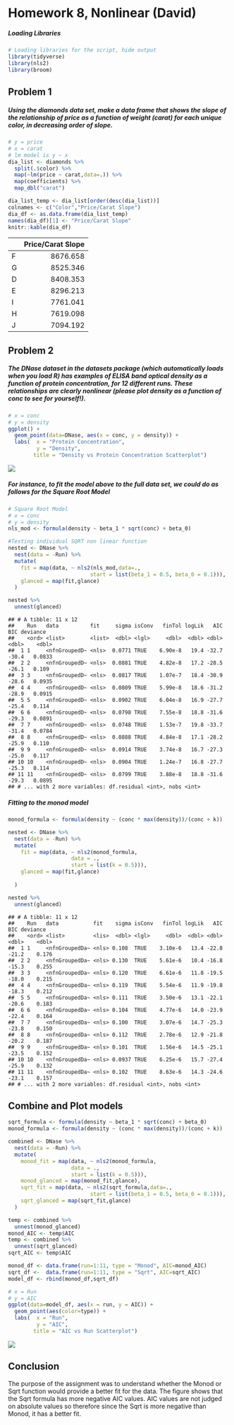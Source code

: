 Homework 8, Nonlinear (David)
================

##### Loading Libraries

``` r
# Loading libraries for the script, hide output
library(tidyverse)
library(nls2)
library(broom)
```

## Problem 1

##### Using the diamonds data set, make a data frame that shows the slope of the relationship of price as a function of weight (carat) for each unique color, in decreasing order of slope.

``` r
# y = price
# x = carat
# lm model is y ~ x
dia_list <- diamonds %>%
  split(.$color) %>%
  map(~lm(price ~ carat,data=.)) %>%
  map(coefficients) %>%
  map_dbl("carat")

dia_list_temp <- dia_list[order(desc(dia_list))]
colnames <- c("Color","Price/Carat Slope")
dia_df <- as.data.frame(dia_list_temp)
names(dia_df)[1] <- "Price/Carat Slope"
knitr::kable(dia_df)
```

|     | Price/Carat Slope |
|:----|------------------:|
| F   |          8676.658 |
| G   |          8525.346 |
| D   |          8408.353 |
| E   |          8296.213 |
| I   |          7761.041 |
| H   |          7619.098 |
| J   |          7094.192 |

## Problem 2

##### The DNase dataset in the datasets package (which automatically loads when you load R) has examples of ELISA band optical density as a function of protein concentration, for 12 different runs. These relationships are clearly nonlinear (please plot density as a function of conc to see for yourself!).

``` r
# x = conc
# y = density
ggplot() +
  geom_point(data=DNase, aes(x = conc, y = density)) +
  labs(  x = "Protein Concentration", 
         y = "Density",
        title = "Density vs Protein Concentration Scatterplot")
```

![](hw_8_files/figure-gfm/unnamed-chunk-3-1.png)<!-- -->

##### For instance, to fit the model above to the full data set, we could do as follows for the Square Root Model

``` r
# Square Root Model
# x = conc
# y = density
nls_mod <- formula(density ~ beta_1 * sqrt(conc) + beta_0)

#Testing individual SQRT non linear function 
nested <- DNase %>%
  nest(data = -Run) %>%
  mutate(
    fit = map(data, ~ nls2(nls_mod,data=.,
                          start = list(beta_1 = 0.5, beta_0 = 0.1))),
    glanced = map(fit,glance)
  ) 

nested %>%
  unnest(glanced)
```

    ## # A tibble: 11 x 12
    ##    Run   data          fit     sigma isConv   finTol logLik   AIC   BIC deviance
    ##    <ord> <list>        <list>  <dbl> <lgl>     <dbl>  <dbl> <dbl> <dbl>    <dbl>
    ##  1 1     <nfnGroupedD~ <nls>  0.0771 TRUE    6.90e-8   19.4 -32.7 -30.4   0.0833
    ##  2 2     <nfnGroupedD~ <nls>  0.0881 TRUE    4.82e-8   17.2 -28.5 -26.1   0.109 
    ##  3 3     <nfnGroupedD~ <nls>  0.0817 TRUE    1.07e-7   18.4 -30.9 -28.6   0.0935
    ##  4 4     <nfnGroupedD~ <nls>  0.0809 TRUE    5.99e-8   18.6 -31.2 -28.9   0.0915
    ##  5 5     <nfnGroupedD~ <nls>  0.0902 TRUE    6.04e-8   16.9 -27.7 -25.4   0.114 
    ##  6 6     <nfnGroupedD~ <nls>  0.0798 TRUE    7.55e-8   18.8 -31.6 -29.3   0.0891
    ##  7 7     <nfnGroupedD~ <nls>  0.0748 TRUE    1.53e-7   19.8 -33.7 -31.4   0.0784
    ##  8 8     <nfnGroupedD~ <nls>  0.0888 TRUE    4.84e-8   17.1 -28.2 -25.9   0.110 
    ##  9 9     <nfnGroupedD~ <nls>  0.0914 TRUE    3.74e-8   16.7 -27.3 -25.0   0.117 
    ## 10 10    <nfnGroupedD~ <nls>  0.0904 TRUE    1.24e-7   16.8 -27.7 -25.3   0.114 
    ## 11 11    <nfnGroupedD~ <nls>  0.0799 TRUE    3.88e-8   18.8 -31.6 -29.3   0.0895
    ## # ... with 2 more variables: df.residual <int>, nobs <int>

##### Fitting to the monod model

``` r
monod_formula <- formula(density ~ (conc * max(density))/(conc + k))

nested <- DNase %>%
  nest(data = -Run) %>%
  mutate(
    fit = map(data, ~ nls2(monod_formula, 
                    data = ., 
                    start = list(k = 0.5))),
    glanced = map(fit,glance)
    
  ) 

nested %>%
  unnest(glanced)
```

    ## # A tibble: 11 x 12
    ##    Run   data           fit    sigma isConv   finTol logLik   AIC   BIC deviance
    ##    <ord> <list>         <lis>  <dbl> <lgl>     <dbl>  <dbl> <dbl> <dbl>    <dbl>
    ##  1 1     <nfnGroupedDa~ <nls> 0.108  TRUE    3.10e-6   13.4 -22.8 -21.2    0.176
    ##  2 2     <nfnGroupedDa~ <nls> 0.130  TRUE    5.61e-6   10.4 -16.8 -15.3    0.255
    ##  3 3     <nfnGroupedDa~ <nls> 0.120  TRUE    6.61e-6   11.8 -19.5 -18.0    0.215
    ##  4 4     <nfnGroupedDa~ <nls> 0.119  TRUE    5.54e-6   11.9 -19.8 -18.3    0.212
    ##  5 5     <nfnGroupedDa~ <nls> 0.111  TRUE    3.50e-6   13.1 -22.1 -20.6    0.183
    ##  6 6     <nfnGroupedDa~ <nls> 0.104  TRUE    4.77e-6   14.0 -23.9 -22.4    0.164
    ##  7 7     <nfnGroupedDa~ <nls> 0.100  TRUE    3.07e-6   14.7 -25.3 -23.8    0.150
    ##  8 8     <nfnGroupedDa~ <nls> 0.112  TRUE    2.78e-6   12.9 -21.8 -20.2    0.187
    ##  9 9     <nfnGroupedDa~ <nls> 0.101  TRUE    1.56e-6   14.5 -25.1 -23.5    0.152
    ## 10 10    <nfnGroupedDa~ <nls> 0.0937 TRUE    6.25e-6   15.7 -27.4 -25.9    0.132
    ## 11 11    <nfnGroupedDa~ <nls> 0.102  TRUE    8.63e-6   14.3 -24.6 -23.1    0.157
    ## # ... with 2 more variables: df.residual <int>, nobs <int>

## Combine and Plot models

``` r
sqrt_formula <- formula(density ~ beta_1 * sqrt(conc) + beta_0)
monod_formula <- formula(density ~ (conc * max(density))/(conc + k))

combined <- DNase %>%
  nest(data = -Run) %>%
  mutate(
    monod_fit = map(data, ~ nls2(monod_formula, 
                    data = ., 
                    start = list(k = 0.5))),
    monod_glanced = map(monod_fit,glance),
    sqrt_fit = map(data, ~ nls2(sqrt_formula,data=.,
                          start = list(beta_1 = 0.5, beta_0 = 0.1))),
    sqrt_glanced = map(sqrt_fit,glance)
  ) 

temp <- combined %>%
  unnest(monod_glanced)
monod_AIC <- temp$AIC
temp <- combined %>%
  unnest(sqrt_glanced)
sqrt_AIC <- temp$AIC

monod_df <- data.frame(run=1:11, type = "Monod", AIC=monod_AIC)
sqrt_df <-  data.frame(run=1:11, type = "Sqrt", AIC=sqrt_AIC)
model_df <- rbind(monod_df,sqrt_df)

# x = Run
# y = AIC
ggplot(data=model_df, aes(x = run, y = AIC)) +
  geom_point(aes(color=type)) +
  labs(  x = "Run", 
         y = "AIC",
        title = "AIC vs Run Scatterplot")
```

![](hw_8_files/figure-gfm/unnamed-chunk-6-1.png)<!-- -->

## Conclusion

The purpose of the assignment was to understand whether the Monod or
Sqrt function would provide a better fit for the data. The figure shows
that the Sqrt formula has more negative AIC values. AIC values are not
judged on absolute values so therefore since the Sqrt is more negative
than Monod, it has a better fit.
